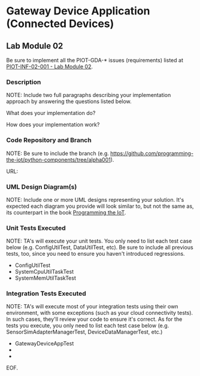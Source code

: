 # Gateway Device Application (Connected Devices)

## Lab Module 02

Be sure to implement all the PIOT-GDA-* issues (requirements) listed at [PIOT-INF-02-001 - Lab Module 02](https://github.com/orgs/programming-the-iot/projects/1#column-9974938).

### Description

NOTE: Include two full paragraphs describing your implementation approach by answering the questions listed below.

What does your implementation do? 

How does your implementation work?

### Code Repository and Branch

NOTE: Be sure to include the branch (e.g. https://github.com/programming-the-iot/python-components/tree/alpha001).

URL: 

### UML Design Diagram(s)

NOTE: Include one or more UML designs representing your solution. It's expected each
diagram you provide will look similar to, but not the same as, its counterpart in the
book [Programming the IoT](https://learning.oreilly.com/library/view/programming-the-internet/9781492081401/).


### Unit Tests Executed

NOTE: TA's will execute your unit tests. You only need to list each test case below
(e.g. ConfigUtilTest, DataUtilTest, etc). Be sure to include all previous tests, too,
since you need to ensure you haven't introduced regressions.

- ConfigUtilTest
- SystemCpuUtilTaskTest
- SystemMemUtilTaskTest

### Integration Tests Executed

NOTE: TA's will execute most of your integration tests using their own environment, with
some exceptions (such as your cloud connectivity tests). In such cases, they'll review
your code to ensure it's correct. As for the tests you execute, you only need to list each
test case below (e.g. SensorSimAdapterManagerTest, DeviceDataManagerTest, etc.)

- GatewayDeviceAppTest
- 
- 

EOF.
